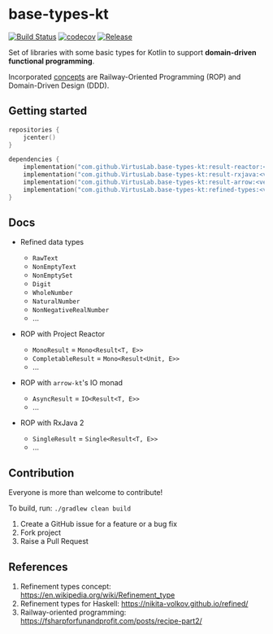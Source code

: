# base-types-kt
[![Build Status](https://travis-ci.org/VirtusLab/base-types-kt.svg?branch=master)](https://travis-ci.org/VirtusLab/base-types-kt)
[![codecov](https://codecov.io/gh/VirtusLab/base-types-kt/branch/master/graph/badge.svg)](https://codecov.io/gh/VirtusLab/base-types-kt)
[![Release](https://img.shields.io/github/v/release/VirtusLab/base-types-kt.svg)](https://github.com/VirtusLab/base-types-kt/releases)

Set of libraries with some basic types for Kotlin to support **domain-driven functional programming**. 

Incorporated [concepts](#References) are Railway-Oriented Programming (ROP)
 and Domain-Driven Design (DDD).

## Getting started

```kotlin
repositories {
    jcenter()
}

dependencies {
    implementation("com.github.VirtusLab.base-types-kt:result-reactor:<version>")
    implementation("com.github.VirtusLab.base-types-kt:result-rxjava:<version>")
    implementation("com.github.VirtusLab.base-types-kt:result-arrow:<version>")
    implementation("com.github.VirtusLab.base-types-kt:refined-types:<version>")
}
```

## Docs

- Refined data types
    - `RawText`
    - `NonEmptyText`
    - `NonEmptySet`
    - `Digit`
    - `WholeNumber`
    - `NaturalNumber`
    - `NonNegativeRealNumber`
    - ...
    

- ROP with Project Reactor
    - `MonoResult` = `Mono<Result<T, E>>`
    - `CompletableResult` = `Mono<Result<Unit, E>>`    
    - ...
        
        
- ROP with `arrow-kt`'s IO monad
    - `AsyncResult` = `IO<Result<T, E>>`
    - ...


- ROP with RxJava 2
    - `SingleResult` = `Single<Result<T, E>>`
    - ...
    
## Contribution
Everyone is more than welcome to contribute!

To build, run: `./gradlew clean build`

1. Create a GitHub issue for a feature or a bug fix
2. Fork project
3. Raise a Pull Request
    
## References

1. Refinement types concept: https://en.wikipedia.org/wiki/Refinement_type
2. Refinement types for Haskell: https://nikita-volkov.github.io/refined/
3. Railway-oriented programming: https://fsharpforfunandprofit.com/posts/recipe-part2/